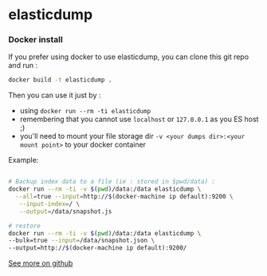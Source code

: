 elasticdump
==================



### Docker install
If you prefer using docker to use elasticdump, you can clone this git repo and run :

```bash
docker build -t elasticdump .
```
Then you can use it just by :
- using `docker run --rm -ti elasticdump`
- remembering that you cannot use `localhost` or `127.0.0.1` as you ES host ;)
- you'll need to mount your file storage dir `-v <your dumps dir>:<your mount point>` to your docker container

Example:

```bash

# Backup index data to a file (ie : stored in $pwd/data) :
docker run --rm -ti -v $(pwd)/data:/data elasticdump \
  --all=true --input=http://$(docker-machine ip default):9200 \
   --input-index=/ \
   --output=/data/snapshot.js

# restore
docker run --rm -ti -v $(pwd)/data:/data elasticdump \
--bulk=true --input=/data/snapshot.json \
--output=http://$(docker-machine ip default):9200/

```




 [See more on github](https://github.com/taskrabbit/elasticsearch-dump)
